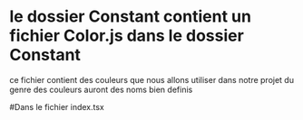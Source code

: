 # le dossier Constant contient un fichier Color.js dans le dossier Constant
ce fichier contient des couleurs que nous allons utiliser dans notre projet du genre des couleurs auront des noms bien definis

#Dans le fichier index.tsx


